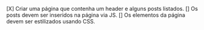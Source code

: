 [X] Criar uma página que contenha um header e alguns posts listados.
[] Os posts devem ser inseridos na página via JS.
[] Os elementos da página devem ser estilizados usando CSS.
